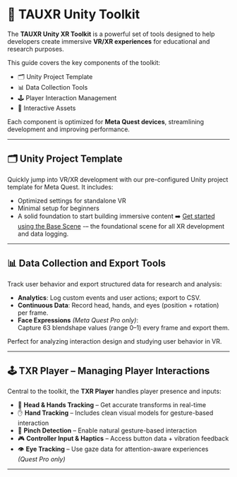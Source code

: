 # 🧰 TAUXR Unity Toolkit

The **TAUXR Unity XR Toolkit** is a powerful set of tools designed to help developers create immersive **VR/XR experiences** for educational and research purposes.

This guide covers the key components of the toolkit:

- 🗂️ Unity Project Template  
- 📊 Data Collection Tools  
- 🕹️ Player Interaction Management  
- 🧩 Interactive Assets  

Each component is optimized for **Meta Quest devices**, streamlining development and improving performance.

---

## 🗂️ Unity Project Template

Quickly jump into VR/XR development with our pre-configured Unity project template for Meta Quest. It includes:

- Optimized settings for standalone VR
- Minimal setup for beginners
- A solid foundation to start building immersive content
➡️ [Get started using the Base Scene]([https://github.com/TAU-XR/TAUXR-OpenTemplate/blob/main/Docs/Scene%20Manager.md](https://github.com/TAU-XR/TAUXR-OpenTemplate/blob/main/Docs/Getting%20Started%20with%20Base%20Scene.md)) -– the foundational scene for all XR development and data logging.
---

## 📊 Data Collection and Export Tools

Track user behavior and export structured data for research and analysis:

- **Analytics**: Log custom events and user actions; export to CSV.
- **Continuous Data**: Record head, hands, and eyes (position + rotation) per frame.
- **Face Expressions** *(Meta Quest Pro only)*:  
  Capture 63 blendshape values (range 0–1) every frame and export them.

Perfect for analyzing interaction design and studying user behavior in VR.

---

## 🕹️ TXR Player – Managing Player Interactions

Central to the toolkit, the **TXR Player** handles player presence and inputs:

- 🎯 **Head & Hands Tracking** – Get accurate transforms in real-time
- ✋ **Hand Tracking** – Includes clean visual models for gesture-based interaction
- 🤏 **Pinch Detection** – Enable natural gesture-based interaction
- 🎮 **Controller Input & Haptics** – Access button data + vibration feedback
- 👁️ **Eye Tracking** – Use gaze data for attention-aware experiences *(Quest Pro only)*

---


